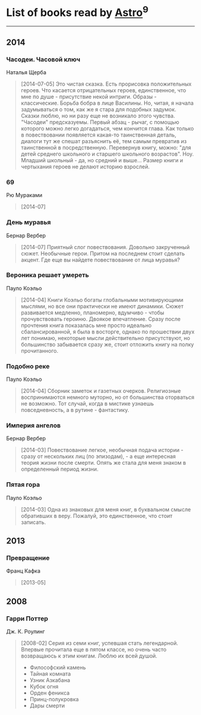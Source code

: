 # List of books read by [Astro](http://vk.com/id282662025)<sup>9</sup>
---

## 2014

### Часодеи. Часовой ключ
Наталья Щерба
> [2014-07-05] Это чистая сказка. Есть прорисовка положительных героев. Что касается отрицательных героев, единственное, что мне по душе - присутствие некой интриги.
> Образы - классические. Борьба бобра в лице Василины. Но, читая, я начала задумываться о том, как же я стара для подобных задумок. Сказки люблю, но ни разу еще не возникало этого чувства. "Часодеи" предсказуемы. Первый абзац - рычаг, с помощью которого можно легко догадаться, чем кончится глава. 
> Как только в повествовании появляется какая-то таинственная деталь, диалоги тут же спешат разъяснить её, тем самым превратив из таинственной в посредственную.
> Перевернув книгу, можно: "для детей среднего школьного и старшего школьного возрастов". Ноу. Младший школьный - да, но средний и выше... Размер книги и чертыхания героев не делают историю взрослей.


### 69
Рю Мураками
> [2014-07] 


### День муравья
Бернар Вербер
> [2014-07] Приятный слог повествования. Довольно закрученный сюжет. Необычные герои. Притом на последнем стоит сделать акцент. Где еще вы найдете повествование от лица муравья?


### Вероника решает умереть
Пауло Коэльо
> [2014-04] Книги Коэльо богаты глобальными мотивирующими мыслями, но все они практически не имеют динамики. Сюжет развивается медленно, планомерно, вдумчиво - чтобы прочувствовать героиню. Двоякое впечатление. Сразу после прочтения книга показалась мне просто идеально сбалансированной, я была в восторге, однако по прошествии двух лет понимаю, некоторые мысли действительно присутствуют, но большинство забывается сразу же, стоит отложить книгу на полку прочитанного.


### Подобно реке
Пауло Коэльо
> [2014-04] Сборник заметок и газетных очерков. Религиозные воспринимаются немного муторно, но от большинства оторваться не возможно. Тот случай, когда в мистике узнаешь повседневность, а в рутине - фантастику.


### Империя ангелов
Бернар Вербер
> [2014-03] Повествование легкое, необычная подача истории - сразу от нескольких лиц (по эпизодам), - а еще интересная теория жизни после смерти. Опять же стала для меня знаком в определенный период жизни.


### Пятая гора
Пауло Коэльо
> [2014-03] Одна из знаковых для меня книг, в буквальном смысле обративших в веру. Пожалуй, это единственное, что стоит записать.



## 2013

### Превращение
Франц Кафка
> [2013-05] 



## 2008

### Гарри Поттер
Дж. К. Роулинг
> [2008-02] Серия из семи книг, успевшая стать легендарной. Впервые прочитала еще в пятом классе, но очень часто возвращаюсь к этим книгам. Люблю их всей душой.
> * Философский камень
> * Тайная комната
> * Узник Азкабана
> * Кубок огня
> * Орден феникса
> * Принц-полукровка
> * Дары смерти




